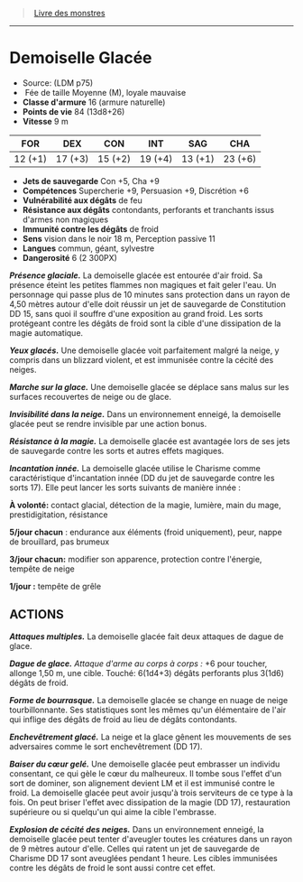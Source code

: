 ﻿> [Livre des monstres](tome_of_beasts.md)

---

# Demoiselle Glacée

- Source: (LDM p75)
-  Fée de taille Moyenne (M), loyale mauvaise
- **Classe d'armure** 16 (armure naturelle)
- **Points de vie** 84 (13d8+26)
- **Vitesse** 9 m

|FOR|DEX|CON|INT|SAG|CHA|
|---|---|---|---|---|---|
|12 (+1)|17 (+3)|15 (+2)|19 (+4)|13 (+1)|23 (+6)|

- **Jets de sauvegarde** Con +5, Cha +9
- **Compétences** Supercherie +9, Persuasion +9, Discrétion +6
- **Vulnérabilité aux dégâts** de feu
- **Résistance aux dégâts** contondants, perforants et tranchants issus d'armes non magiques
- **Immunité contre les dégâts** de froid
- **Sens** vision dans le noir 18 m, Perception passive 11
- **Langues** commun, géant, sylvestre
- **Dangerosité** 6 (2 300PX)

**_Présence glaciale._** La demoiselle glacée est entourée d'air froid. Sa présence éteint les petites flammes non magiques et fait geler l'eau. Un personnage qui passe plus de 10 minutes sans protection dans un rayon de 4,50 mètres autour d'elle doit réussir un jet de sauvegarde de Constitution DD 15, sans quoi il souffre d'une exposition au grand froid. Les sorts protégeant contre les dégâts de froid sont la cible d'une dissipation de la magie automatique.

**_Yeux glacés._** Une demoiselle glacée voit parfaitement malgré la neige, y compris dans un blizzard violent, et est immunisée contre la cécité des neiges.

**_Marche sur la glace._** Une demoiselle glacée se déplace sans malus sur les surfaces recouvertes de neige ou de glace.

**_Invisibilité dans la neige._** Dans un environnement enneigé, la demoiselle glacée peut se rendre invisible par une action bonus.

**_Résistance à la magie._** La demoiselle glacée est avantagée lors de ses jets de sauvegarde contre les sorts et autres effets magiques.

**_Incantation innée._** La demoiselle glacée utilise le Charisme comme caractéristique d'incantation innée (DD du jet de sauvegarde contre les sorts 17). Elle peut lancer les sorts suivants de manière innée :

**À volonté:** contact glacial, détection de la magie, lumière, main du mage, prestidigitation, résistance

**5/jour chacun** : endurance aux éléments (froid uniquement), peur, nappe de brouillard, pas brumeux

**3/jour chacun:** modifier son apparence, protection contre l'énergie, tempête de neige

**1/jour :** tempête de grêle

## ACTIONS

**_Attaques multiples._** La demoiselle glacée fait deux attaques de dague de glace.

**_Dague de glace._** _Attaque d'arme au corps à corps :_ +6 pour toucher, allonge 1,50 m, une cible. Touché: 6(1d4+3) dégâts perforants plus 3(1d6) dégâts de froid.

**_Forme de bourrasque._** La demoiselle glacée se change en nuage de neige tourbillonnante. Ses statistiques sont les mêmes qu'un élémentaire de l'air qui inflige des dégâts de froid au lieu de dégâts contondants.

**_Enchevêtrement glacé._** La neige et la glace gênent les mouvements de ses adversaires comme le sort enchevêtrement (DD 17).

**_Baiser du cœur gelé._** Une demoiselle glacée peut embrasser un individu consentant, ce qui gèle le cœur du malheureux. Il tombe sous l'effet d'un sort de dominer, son alignement devient LM et il est immunisé contre le froid. La demoiselle glacée peut avoir jusqu'à trois serviteurs de ce type à la fois. On peut briser l'effet avec dissipation de la magie (DD 17), restauration supérieure ou si quelqu'un qui aime la cible l'embrasse.

**_Explosion de cécité des neiges._** Dans un environnement enneigé, la demoiselle glacée peut tenter d'aveugler toutes les créatures dans un rayon de 9 mètres autour d'elle. Celles qui ratent un jet de sauvegarde de Charisme DD 17 sont aveuglées pendant 1 heure. Les cibles immunisées contre les dégâts de froid le sont aussi contre cet effet.

